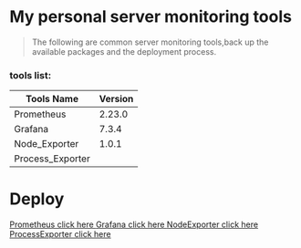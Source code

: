# My personal server monitoring tools

> The following are common server monitoring tools,back up the available packages and the deployment process.

### tools list:
| Tools Name | Version |
|-|-|
| Prometheus| 2.23.0 |
| Grafana| 7.3.4 |
| Node_Exporter| 1.0.1 |
| Process_Exporter|  |

# Deploy
[Prometheus click here ](https://)
[Grafana click here ](https://)
[NodeExporter click here ](https://)
[ProcessExporter click here ](https://)
